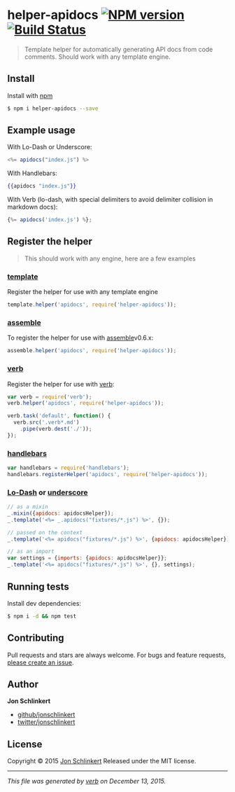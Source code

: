 # helper-apidocs [![NPM version](https://img.shields.io/npm/v/helper-apidocs.svg)](https://www.npmjs.com/package/helper-apidocs) [![Build Status](https://img.shields.io/travis/jonschlinkert/helper-apidocs.svg)](https://travis-ci.org/jonschlinkert/helper-apidocs)

> Template helper for automatically generating API docs from code comments. Should work with any template engine.

## Install

Install with [npm](https://www.npmjs.com/)

```sh
$ npm i helper-apidocs --save
```

## Example usage

With Lo-Dash or Underscore:

```js
<%= apidocs("index.js") %>
```

With Handlebars:

```handlebars
{{apidocs "index.js"}}
```

With Verb (lo-dash, with special delimiters to avoid delimiter collision in markdown docs):

```js
{%= apidocs('index.js') %};
```

## Register the helper

> This should work with any engine, here are a few examples

### [template](https://github.com/jonschlinkert/template)

Register the helper for use with any template engine

```js
template.helper('apidocs', require('helper-apidocs'));
```

### [assemble](https://github.com/assemble/assemble)

To register the helper for use with [assemble](https://github.com/assemble/assemble)v0.6.x:

```js
assemble.helper('apidocs', require('helper-apidocs'));
```

### [verb](https://github.com/assemble/verb)

Register the helper for use with [verb](https://github.com/assemble/verb):

```js
var verb = require('verb');
verb.helper('apidocs', require('helper-apidocs'));

verb.task('default', function() {
  verb.src('.verb*.md')
    .pipe(verb.dest('./'));
});
```

### [handlebars](https://github.com/wycats/handlebars.js/)

```js
var handlebars = require('handlebars');
handlebars.registerHelper('apidocs', require('helper-apidocs'));
```

### [Lo-Dash](https://lodash.com/) or [underscore](https://github.com/jashkenas/underscore)

```js
// as a mixin
_.mixin({apidocs: apidocsHelper});
_.template('<%= _.apidocs("fixtures/*.js") %>', {});

// passed on the context
_.template('<%= apidocs("fixtures/*.js") %>', {apidocs: apidocsHelper});

// as an import
var settings = {imports: {apidocs: apidocsHelper}};
_.template('<%= apidocs("fixtures/*.js") %>', {}, settings);
```

## Running tests

Install dev dependencies:

```sh
$ npm i -d && npm test
```

## Contributing

Pull requests and stars are always welcome. For bugs and feature requests, [please create an issue](https://github.com/jonschlinkert/helper-apidocs/issues/new).

## Author

**Jon Schlinkert**

* [github/jonschlinkert](https://github.com/jonschlinkert)
* [twitter/jonschlinkert](http://twitter.com/jonschlinkert)

## License

Copyright © 2015 [Jon Schlinkert](https://github.com/jonschlinkert)
Released under the MIT license.

***

_This file was generated by [verb](https://github.com/verbose/verb) on December 13, 2015._